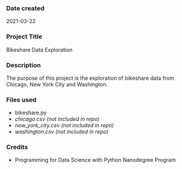 ### Date created
2021-03-22

### Project Title
Bikeshare Data Exploration

### Description
The purpose of this project is the exploration of bikeshare data from Chicago, New York City and Washington.

### Files used
- bikeshare.py
- *chicago.csv (not included in repo)*
- *new_york_city.csv (not included in repo)*
- *washington.csv (not included in repo)*

### Credits
- Programming for Data Science with Python Nanodegree Program

